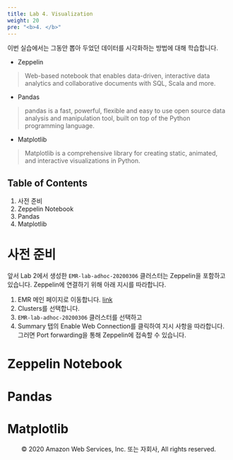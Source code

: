 ```yaml
---
title: Lab 4. Visualization
weight: 20
pre: "<b>4. </b>"
---
```



이번 실습에서는 그동안 뽑아 두었던 데이터를 시각화하는 방법에 대해 학습합니다. 

* Zeppelin
> Web-based notebook that enables data-driven, interactive data analytics and collaborative documents with SQL, Scala and more.

* Pandas
> pandas is a fast, powerful, flexible and easy to use open source data analysis and manipulation tool,
built on top of the Python programming language.

* Matplotlib
> Matplotlib is a comprehensive library for creating static, animated, and interactive visualizations in Python.


## Table of Contents

1. 사전 준비
2. Zeppelin Notebook
3. Pandas
4. Matplotlib


# 사전 준비

앞서 Lab 2에서 생성한 `EMR-lab-adhoc-20200306` 클러스터는 Zeppelin을 포함하고 있습니다.
Zeppelin에 연결하기 위해 아래 지시를 따라합니다.

1. EMR 메인 페이지로 이동합니다. [link](https://ap-northeast-2.console.aws.amazon.com/elasticmapreduce/home?region=ap-northeast-2)
2. Clusters를 선택합니다.
3. `EMR-lab-adhoc-20200306` 클러스터를 선택하고 
4. Summary 탭의 Enable Web Connection를 클릭하여 지시 사항을 따라합니다.
그러면 Port forwarding을 통해 Zeppelin에 접속할 수 있습니다.


# Zeppelin Notebook<a name="Zeppelin Notebook"></a>


# Pandas<a name="Pandas"></a>


# Matplotlib<a name="Matplotlib"></a>



<p align="center">
© 2020 Amazon Web Services, Inc. 또는 자회사, All rights reserved.
</p>